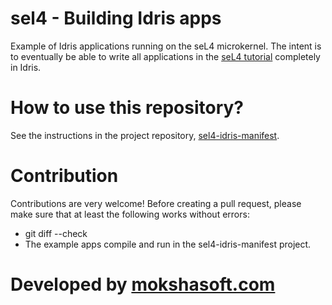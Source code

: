 # sel4 - Building Idris apps
Example of Idris applications running on the seL4 microkernel. The intent is to eventually be able to write all applications in the [seL4 tutorial](https://github.com/SEL4PROJ/sel4-tutorials) completely in Idris.

# How to use this repository?

See the instructions in the project repository, [sel4-idris-manifest](https://github.com/mokshasoft/sel4-idris-manifest).

# Contribution

Contributions are very welcome! Before creating a pull request, please make sure that at least the following works without errors:

- git diff --check
- The example apps compile and run in the sel4-idris-manifest project.

# Developed by [mokshasoft.com](http://www.mokshasoft.com/)
